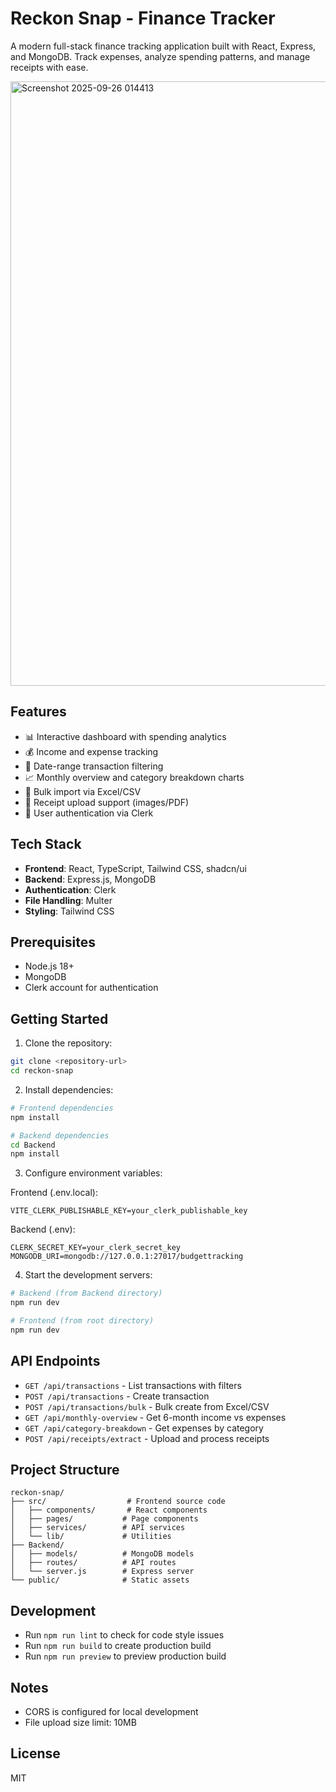 # Reckon Snap - Finance Tracker

A modern full-stack finance tracking application built with React, Express, and MongoDB. Track expenses, analyze spending patterns, and manage receipts with ease.




<img width="1887" height="967" alt="Screenshot 2025-09-26 014413" src="https://github.com/user-attachments/assets/96b5cfd5-be26-4033-bd8d-186ac990c91f" />

## Features

- 📊 Interactive dashboard with spending analytics
- 💰 Income and expense tracking
- 📅 Date-range transaction filtering
- 📈 Monthly overview and category breakdown charts
- 📑 Bulk import via Excel/CSV
- 📸 Receipt upload support (images/PDF)
- 🔐 User authentication via Clerk

## Tech Stack

- **Frontend**: React, TypeScript, Tailwind CSS, shadcn/ui
- **Backend**: Express.js, MongoDB
- **Authentication**: Clerk
- **File Handling**: Multer
- **Styling**: Tailwind CSS

## Prerequisites

- Node.js 18+
- MongoDB
- Clerk account for authentication

## Getting Started

1. Clone the repository:
```bash
git clone <repository-url>
cd reckon-snap
```

2. Install dependencies:
```bash
# Frontend dependencies
npm install

# Backend dependencies
cd Backend
npm install
```

3. Configure environment variables:

Frontend (.env.local):
```
VITE_CLERK_PUBLISHABLE_KEY=your_clerk_publishable_key
```

Backend (.env):
```
CLERK_SECRET_KEY=your_clerk_secret_key
MONGODB_URI=mongodb://127.0.0.1:27017/budgettracking
```

4. Start the development servers:

```bash
# Backend (from Backend directory)
npm run dev

# Frontend (from root directory)
npm run dev
```

## API Endpoints

- `GET /api/transactions` - List transactions with filters
- `POST /api/transactions` - Create transaction
- `POST /api/transactions/bulk` - Bulk create from Excel/CSV
- `GET /api/monthly-overview` - Get 6-month income vs expenses
- `GET /api/category-breakdown` - Get expenses by category
- `POST /api/receipts/extract` - Upload and process receipts

## Project Structure

```
reckon-snap/
├── src/                  # Frontend source code
│   ├── components/       # React components
│   ├── pages/           # Page components
│   ├── services/        # API services
│   └── lib/             # Utilities
├── Backend/
│   ├── models/          # MongoDB models
│   ├── routes/          # API routes
│   └── server.js        # Express server
└── public/              # Static assets
```

## Development

- Run `npm run lint` to check for code style issues
- Run `npm run build` to create production build
- Run `npm run preview` to preview production build

## Notes


- CORS is configured for local development
- File upload size limit: 10MB

## License

MIT
